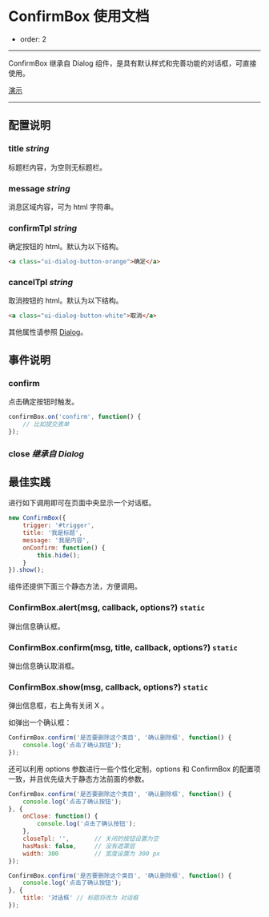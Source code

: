 # ConfirmBox 使用文档

- order: 2

---

ConfirmBox 继承自 Dialog 组件，是具有默认样式和完善功能的对话框，可直接使用。

[演示](http://aralejs.org/dialog/examples/confirmbox.html)

---

## 配置说明

### title *string*

标题栏内容，为空则无标题栏。

### message *string*

消息区域内容，可为 html 字符串。

### confirmTpl *string*

确定按钮的 html。默认为以下结构。

```html
<a class="ui-dialog-button-orange">确定</a>
```

### cancelTpl *string*

取消按钮的 html。默认为以下结构。

```html
<a class="ui-dialog-button-white">取消</a>
```

其他属性请参照 [Dialog](http://aralejs.org/dialog/)。

## 事件说明

### confirm

点击确定按钮时触发。

```js
confirmBox.on('confirm', function() {
    // 比如提交表单
});
```

### close *继承自 Dialog*

## 最佳实践

进行如下调用即可在页面中央显示一个对话框。

```js
new ConfirmBox({
    trigger: '#trigger',
    title: '我是标题',
    message: '我是内容',
    onConfirm: function() {            
        this.hide();
    }
}).show();
```

组件还提供下面三个静态方法，方便调用。

### ConfirmBox.alert(msg, callback, options?) `static`

弹出信息确认框。

### ConfirmBox.confirm(msg, title, callback, options?) `static`

弹出信息确认取消框。

### ConfirmBox.show(msg, callback, options?) `static`

弹出信息框，右上角有关闭 X 。

如弹出一个确认框：

```js
ConfirmBox.confirm('是否要删除这个类目', '确认删除框', function() {
    console.log('点击了确认按钮');
});
```

还可以利用 options 参数进行一些个性化定制，options 和 ConfirmBox 的配置项一致，并且优先级大于静态方法前面的参数。

```js
ConfirmBox.confirm('是否要删除这个类目', '确认删除框', function() {
    console.log('点击了确认按钮');
}, {
    onClose: function() {
        console.log('点击了确认按钮');
    },
    closeTpl: '',       // 关闭的按钮设置为空
    hasMask: false,     // 没有遮罩层
    width: 300          // 宽度设置为 300 px
});
```

```js
ConfirmBox.confirm('是否要删除这个类目', '确认删除框', function() {
    console.log('点击了确认按钮');
}, {    
    title: '对话框' // 标题将改为 对话框
});
```
